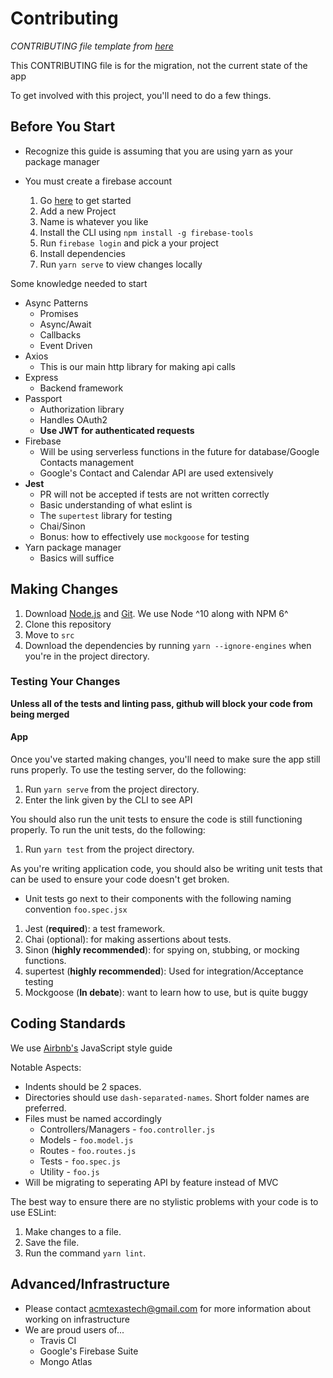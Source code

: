 # Contributing
*CONTRIBUTING file template from [here](https://github.com/TTUSDC/cpceed-student-app/blob/master/.github/CONTRIBUTING.md)*

This CONTRIBUTING file is for the migration, not the current state of the app

To get involved with this project, you'll need to do a few things.

## Before You Start
- Recognize this guide is assuming that you are using yarn as your package manager

- You must create a firebase account
  1. Go [here](https://console.firebase.google.com/u/0/) to get started
  2. Add a new Project
  3. Name is whatever you like
  4. Install the CLI using `npm install -g firebase-tools`
  5. Run `firebase login` and pick a your project
  6. Install dependencies
  6. Run `yarn serve` to view changes locally

Some knowledge needed to start

- Async Patterns
  * Promises
  * Async/Await
  * Callbacks
  * Event Driven
- Axios
  * This is our main http library for making api calls
- Express
  * Backend framework
- Passport
  * Authorization library
  * Handles OAuth2
  * **Use JWT for authenticated requests**
- Firebase
  * Will be using serverless functions in the future for database/Google Contacts management
  * Google's Contact and Calendar API are used extensively
- **Jest**
  * PR will not be accepted if tests are not written correctly
  * Basic understanding of what eslint is
  * The `supertest` library for testing
  * Chai/Sinon
  * Bonus: how to effectively use `mockgoose` for testing
- Yarn package manager
  * Basics will suffice

## Making Changes

1. Download [Node.js](https://nodejs.org/) and [Git](https://git-scm.com/). We use Node ^10 along with NPM 6^
2. Clone this repository
3. Move to `src`
3. Download the dependencies by running `yarn --ignore-engines` when you're in the project directory.

### Testing Your Changes

**Unless all of the tests and linting pass, github will block your code from being merged**

#### App

Once you've started making changes, you'll need to make sure the app still runs properly.
To use the testing server, do the following:

1. Run `yarn serve` from the project directory.
2. Enter the link given by the CLI to see API

You should also run the unit tests to ensure the code is still functioning properly.
To run the unit tests, do the following:

1. Run `yarn test` from the project directory.

As you're writing application code, you should also be writing unit tests that can be used to ensure your code doesn't get broken.

- Unit tests go next to their components with the following naming convention `foo.spec.jsx`

1. Jest (**required**): a test framework.
2. Chai (optional): for making assertions about tests.
3. Sinon (**highly recommended**): for spying on, stubbing, or mocking functions.
4. supertest (**highly recommended**): Used for integration/Acceptance testing
5. Mockgoose (**In debate**): want to learn how to use, but is quite buggy

## Coding Standards
We use [Airbnb's](https://github.com/airbnb/javascript) JavaScript style guide

Notable Aspects:

- Indents should be 2 spaces.
- Directories should use `dash-separated-names`. Short folder names are preferred.
- Files must be named accordingly
  * Controllers/Managers - `foo.controller.js`
  * Models - `foo.model.js`
  * Routes - `foo.routes.js`
  * Tests - `foo.spec.js`
  * Utility - `foo.js`
- Will be migrating to seperating API by feature instead of MVC


The best way to ensure there are no stylistic problems with your code is to use ESLint:

1. Make changes to a file.
2. Save the file.
3. Run the command `yarn lint`.

## Advanced/Infrastructure
* Please contact acmtexastech@gmail.com for more information about working on infrastructure
* We are proud users of...
    * Travis CI
    * Google's Firebase Suite
    * Mongo Atlas
